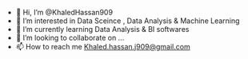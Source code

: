 - 👋 Hi, I’m @KhaledHassan909
- 👀 I’m interested in Data Sceince , Data Analysis & Machine Learning
- 🌱 I’m currently learning Data Analysis & BI softwares
- 💞️ I’m looking to collaborate on ...
- 📫 How to reach me Khaled.hassan.j909@gmail.com

<!---
KhaledHassan909/KhaledHassan909 is a ✨ special ✨ repository because its `README.md` (this file) appears on your GitHub profile.
You can click the Preview link to take a look at your changes.
--->
